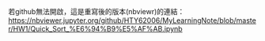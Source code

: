 若github無法開啟，這是重寫後的版本(nbviewr)的連結：https://nbviewer.jupyter.org/github/HTY62006/MyLearningNote/blob/master/HW1/Quick_Sort_%E6%94%B9%E5%AF%AB.ipynb

